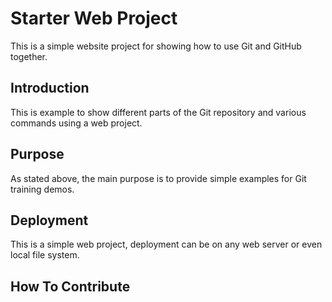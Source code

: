 # Starter Web Project

This is a simple website project for showing how to use Git and GitHub together.

## Introduction

This is example to show different parts of the Git repository and various commands using a web project. 

## Purpose

As stated above, the main purpose is to provide simple examples for Git training demos.
## Deployment

This is a simple web project, deployment can be on any web server or even local file system.

## How To Contribute
